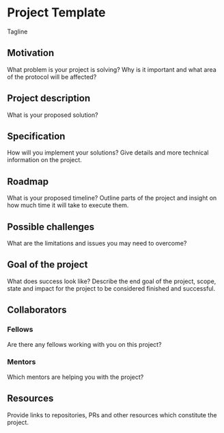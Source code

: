 # Project Template

Tagline 

## Motivation

What problem is your project is solving? Why is it important and what area of the protocol will be affected?

## Project description

What is your proposed solution? 

## Specification

How will you implement your solutions? Give details and more technical information on the project.

## Roadmap

What is your proposed timeline? Outline parts of the project and insight on how much time it will take to execute them.

## Possible challenges

What are the limitations and issues you may need to overcome?

## Goal of the project

What does success look like? Describe the end goal of the project, scope, state and impact for the project to be considered finished and successful.

## Collaborators

### Fellows 

Are there any fellows working with you on this project? 

### Mentors

Which mentors are helping you with the project? 

## Resources

Provide links to repositories, PRs and other resources which constitute the project.
